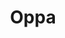 ---
title: "Oppa"
description: "Excellent coffee shop / brunch. Les « burgers » sont vraiment trop bon avec la mayonnaise au sriracha. Petite terrasse au calme même si elle donne sur un parking. Potentiellement possible d’avoir une place dans la ruelle qui est plus intime. Super service !"
lat: 28.99778242815145
lon: -13.492267517463343
address: Avenida de las Islas Canarias, 4067D, 35508 Costa Teguise, Las Palmas de Grande Canarie, Espagne
website: https://www.instagram.com/oppa.cafelanzarote?igsh=YXE0Yzg0N2FjNnI3
tags: "coffee-shop brunch"
image: images/oppa.jpg 
---